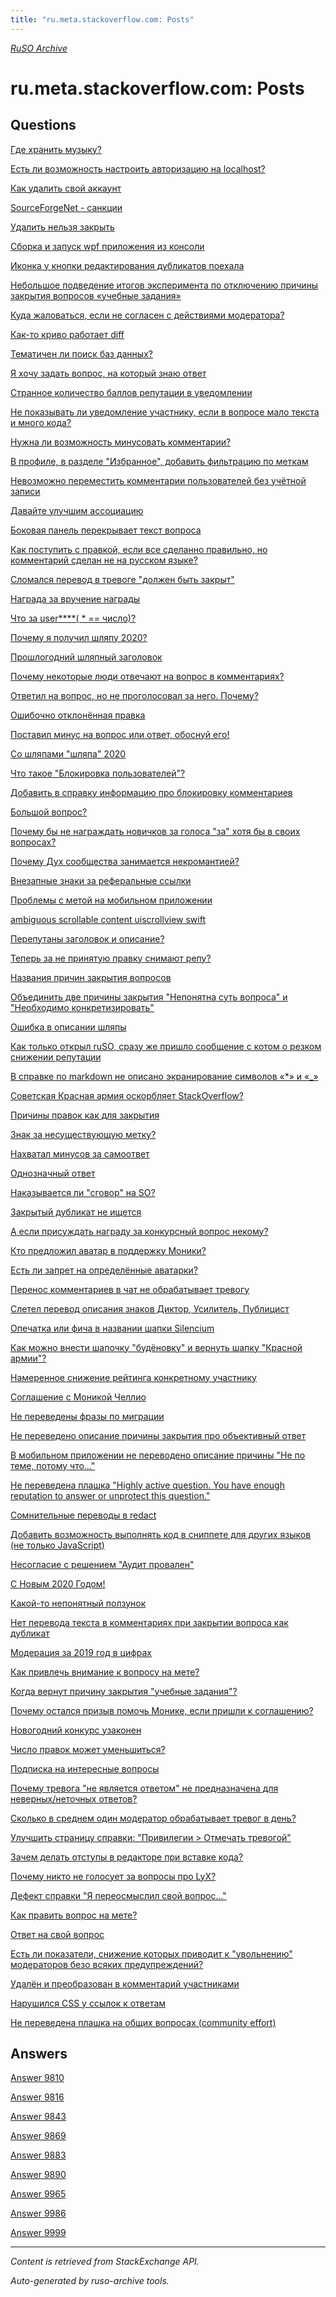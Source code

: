 ```yaml
---
title: "ru.meta.stackoverflow.com: Posts"
---
```

<p><i><a href="https://github.com/MSDN-WhiteKnight/ruso-archive/">RuSO Archive</a></i></p>
<h1>ru.meta.stackoverflow.com: Posts</h1>
<h2>Questions</h2>
<p><a href="10000.md">Где хранить музыку?</a></p>
<p><a href="10004.md">Есть ли возможность настроить авторизацию на localhost?</a></p>
<p><a href="10005.md">Как удалить свой аккаунт</a></p>
<p><a href="10007.md">SourceForgeNet - санкции</a></p>
<p><a href="10008.md">Удалить нельзя закрыть</a></p>
<p><a href="10011.md">Сборка и запуск wpf приложения из консоли</a></p>
<p><a href="10012.md">Иконка у кнопки редактирования дубликатов поехала</a></p>
<p><a href="10013.md">Небольшое подведение итогов эксперимента по отключению причины закрытия вопросов &#171;учебные задания&#187;</a></p>
<p><a href="9800.md">Куда жаловаться, если не согласен с действиями модератора?</a></p>
<p><a href="9803.md">Как-то криво работает diff</a></p>
<p><a href="9804.md">Тематичен ли поиск баз данных?</a></p>
<p><a href="9805.md">Я хочу задать вопрос, на который знаю ответ</a></p>
<p><a href="9807.md">Странное количество баллов репутации в уведомлении</a></p>
<p><a href="9811.md">Не показывать ли уведомление участнику, если в вопросе мало текста и много кода?</a></p>
<p><a href="9815.md">Нужна ли возможность минусовать комментарии?</a></p>
<p><a href="9817.md">В профиле, в разделе &quot;Избранное&quot;, добавить фильтрацию по меткам</a></p>
<p><a href="9821.md">Невозможно переместить комментарии пользователей без учётной записи</a></p>
<p><a href="9823.md">Давайте улучшим ассоциацию</a></p>
<p><a href="9824.md">Боковая панель перекрывает текст вопроса</a></p>
<p><a href="9826.md">Как поступить с правкой, если все сделанно правильно, но комментарий сделан не на русском языке?</a></p>
<p><a href="9832.md">Сломался перевод в тревоге &quot;должен быть закрыт&quot;</a></p>
<p><a href="9835.md">Награда за вручение награды</a></p>
<p><a href="9838.md">Что за user****( * == число)?</a></p>
<p><a href="9841.md">Почему я получил шляпу 2020?</a></p>
<p><a href="9842.md">Прошлогодний шляпный заголовок</a></p>
<p><a href="9844.md">Почему некоторые люди отвечают на вопрос в комментариях?</a></p>
<p><a href="9845.md">Ответил на вопрос, но не проголосовал за него. Почему?</a></p>
<p><a href="9848.md">Ошибочно отклонённая правка</a></p>
<p><a href="9850.md">Поставил минус на вопрос или ответ, обоснуй его!</a></p>
<p><a href="9852.md">Со шляпами &quot;шляпа&quot; 2020</a></p>
<p><a href="9855.md">Что такое &quot;Блокировка пользователей&quot;?</a></p>
<p><a href="9857.md">Добавить в справку информацию про блокировку комментариев</a></p>
<p><a href="9859.md">Большой вопрос?</a></p>
<p><a href="9862.md">Почему бы не награждать новичков за голоса &quot;за&quot; хотя бы в своих вопросах?</a></p>
<p><a href="9863.md">Почему Дух сообщества занимается некромантией?</a></p>
<p><a href="9866.md">Внезапные знаки за реферальные ссылки</a></p>
<p><a href="9868.md">Проблемы с метой на мобильном приложении</a></p>
<p><a href="9870.md">ambiguous scrollable content uiscrollview swift</a></p>
<p><a href="9873.md">Перепутаны заголовок и описание?</a></p>
<p><a href="9874.md">Теперь за не принятую правку снимают репу?</a></p>
<p><a href="9876.md">Названия причин закрытия вопросов</a></p>
<p><a href="9880.md">Объединить две причины закрытия &quot;Непонятна суть вопроса&quot; и &quot;Необходимо конкретизировать&quot;</a></p>
<p><a href="9882.md">Ошибка в описании шляпы</a></p>
<p><a href="9884.md">Как только открыл ruSO, сразу же пришло сообщение с котом о резком снижении репутации</a></p>
<p><a href="9885.md">В справке по markdown не описано экранирование символов &#171;*&#187; и &#171;_&#187;</a></p>
<p><a href="9887.md">Советская Красная армия оскорбляет StackOverflow?</a></p>
<p><a href="9889.md">Причины правок как для закрытия</a></p>
<p><a href="9891.md">Знак за несуществующую метку?</a></p>
<p><a href="9894.md">Нахватал минусов за самоответ</a></p>
<p><a href="9897.md">Однозначный ответ</a></p>
<p><a href="9901.md">Наказывается ли &quot;сговор&quot; на SO?</a></p>
<p><a href="9903.md">Закрытый дубликат не ищется</a></p>
<p><a href="9905.md">А если присуждать награду за конкурсный вопрос некому?</a></p>
<p><a href="9907.md">Кто предложил аватар в поддержку Моники?</a></p>
<p><a href="9908.md">Есть ли запрет на определённые аватарки?</a></p>
<p><a href="9911.md">Перенос комментариев в чат не обрабатывает тревогу</a></p>
<p><a href="9912.md">Слетел перевод описания знаков Диктор, Усилитель, Публицист</a></p>
<p><a href="9914.md">Опечатка или фича в названии шапки Silencium</a></p>
<p><a href="9918.md">Как можно внести шапочку &quot;будёновку&quot; и вернуть шапку &quot;Красной армии&quot;?</a></p>
<p><a href="9919.md">Намеренное снижение рейтинга конкретному участнику</a></p>
<p><a href="9920.md">Cоглашение с Моникой Челлио</a></p>
<p><a href="9927.md">Не переведены фразы по миграции</a></p>
<p><a href="9928.md">Не переведено описание причины закрытия про объективный ответ</a></p>
<p><a href="9930.md">В мобильном приложении не переводено описание причины &quot;Не по теме, потому что...&quot;</a></p>
<p><a href="9931.md">Не переведена плашка &quot;Highly active question. You have enough reputation to answer or unprotect this question.&quot;</a></p>
<p><a href="9932.md">Сомнительные переводы в redact</a></p>
<p><a href="9938.md">Добавить возможность выполнять код в сниппете для других языков (не только JavaScript)</a></p>
<p><a href="9940.md">Несогласие с решением &quot;Аудит провален&quot;</a></p>
<p><a href="9942.md">C Новым 2020 Годом!</a></p>
<p><a href="9945.md">Какой-то непонятный ползунок</a></p>
<p><a href="9947.md">Нет перевода текста в комментариях при закрытии вопроса как дубликат</a></p>
<p><a href="9952.md">Модерация за 2019 год в цифрах</a></p>
<p><a href="9953.md">Как привлечь внимание к вопросу на мете?</a></p>
<p><a href="9956.md">Когда вернут причину закрытия &quot;учебные задания&quot;?</a></p>
<p><a href="9958.md">Почему остался призыв помочь Монике, если пришли к соглашению?</a></p>
<p><a href="9961.md">Новогодний конкурс узаконен</a></p>
<p><a href="9963.md">Число правок может уменьшиться?</a></p>
<p><a href="9966.md">Подписка на интересные вопросы</a></p>
<p><a href="9971.md">Почему тревога &quot;не является ответом&quot; не предназначена для неверных/неточных ответов?</a></p>
<p><a href="9973.md">Сколько в среднем один модератор обрабатывает тревог в день?</a></p>
<p><a href="9976.md">Улучшить страницу справки: &quot;Привилегии &gt; Отмечать тревогой&quot;</a></p>
<p><a href="9977.md">Зачем делать отступы в редакторе при вставке кода?</a></p>
<p><a href="9979.md">Почему никто не голосует за вопросы про LyX?</a></p>
<p><a href="9981.md">Дефект справки &quot;Я переосмыслил свой вопроc...&quot;</a></p>
<p><a href="9987.md">Как править вопрос на мете?</a></p>
<p><a href="9988.md">Ответ на свой вопрос</a></p>
<p><a href="9989.md">Есть ли показатели, снижение которых приводит к &quot;увольнению&quot; модераторов безо всяких предупреждений?</a></p>
<p><a href="9991.md">Удалён и преобразован в комментарий участниками</a></p>
<p><a href="9994.md">Нарушился CSS у ссылок к ответам</a></p>
<p><a href="9998.md">Не переведена плашка на общих вопросах (community effort)</a></p>
<h2>Answers</h2>
<p><a href="9810.md">Answer 9810</a></p>
<p><a href="9816.md">Answer 9816</a></p>
<p><a href="9843.md">Answer 9843</a></p>
<p><a href="9869.md">Answer 9869</a></p>
<p><a href="9883.md">Answer 9883</a></p>
<p><a href="9890.md">Answer 9890</a></p>
<p><a href="9965.md">Answer 9965</a></p>
<p><a href="9986.md">Answer 9986</a></p>
<p><a href="9999.md">Answer 9999</a></p>
<hr/>
<p><i>Content is retrieved from StackExchange API. </i></p>
<p><i>Auto-generated by ruso-archive tools. </i></p>
